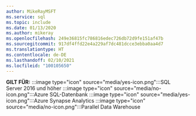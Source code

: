 ```yaml
---
author: MikeRayMSFT
ms.service: sql
ms.topic: include
ms.date: 01/13/2020
ms.author: mikeray
ms.openlocfilehash: 249e36815fc786816edec726db72d9fe151af47b
ms.sourcegitcommit: 917df4ffd22e4a229af7dc481dcce3ebba0aa4d7
ms.translationtype: HT
ms.contentlocale: de-DE
ms.lasthandoff: 02/10/2021
ms.locfileid: "100105650"
---
```

<Token>**GILT FÜR:** :::image type="icon" source="media/yes-icon.png":::SQL Server 2016 und höher :::image type="icon" source="media/no-icon.png":::Azure SQL-Datenbank :::image type="icon" source="media/yes-icon.png":::Azure Synapse Analytics :::image type="icon" source="media/no-icon.png":::Parallel Data Warehouse</Token>

